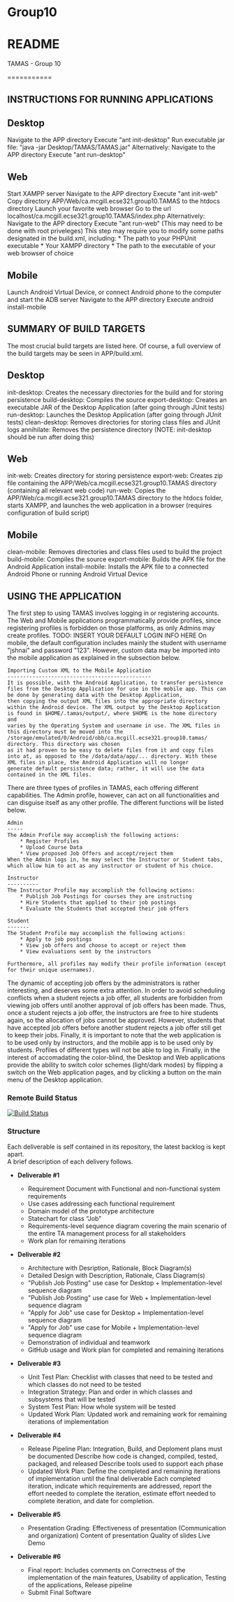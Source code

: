 # Group10

README
===========

TAMAS - Group 10

===========

INSTRUCTIONS FOR RUNNING APPLICATIONS
-------------------------------------

Desktop
-------
Navigate to the APP directory
Execute "ant init-desktop"
Run executable jar file: "java -jar Desktop/TAMAS/TAMAS.jar"
Alternatively:
	Navigate to the APP directory
	Execute "ant run-desktop"

Web
---
Start XAMPP server
Navigate to the APP directory
Execute "ant init-web"
Copy directory APP/Web/ca.mcgill.ecse321.group10.TAMAS to the htdocs directory
Launch your favorite web browser
Go to the url localhost/ca.mcgill.ecse321.group10.TAMAS/index.php
Alternatively:
	Navigate to the APP directory
	Execute "ant run-web" (This may need to be done with root priveleges)
		This step may require you to modify some paths designated in the build.xml, including:
			* The path to your PHPUnit executable
			* Your XAMPP directory
			* The path to the executable of your web browser of choice

Mobile
------
Launch Android Virtual Device, or connect Android phone to the computer and start the ADB server
Navigate to the APP directory
Execute android install-mobile


SUMMARY OF BUILD TARGETS
------------------------
The most crucial build targets are listed here. Of course, a full overview of the build targets may be seen in APP/build.xml.

Desktop
-------
init-desktop: Creates the necessary directories for the build and for storing persistence
build-desktop: Compiles the source
export-desktop: Creates an executable JAR of the Desktop Application (after going through JUnit tests)
run-desktop: Launches the Desktop Application (after going through JUnit tests)
clean-desktop: Removes directories for storing class files and JUnit logs
annihilate: Removes the persistence directory (NOTE: init-desktop should be run after doing this)

Web
---
init-web: Creates directory for storing persistence
export-web: Creates zip file containing the APP/Web/ca.mcgill.ecse321.group10.TAMAS directory (containing all relevant web code)
run-web: Copies the APP/Web/ca.mcgill.ecse321.group10.TAMAS directory to the htdocs folder, starts XAMPP, and launches the web application in a browser (requires configuration of build script)

Mobile
------
clean-mobile: Removes directories and class files used to build the project
build-mobile: Compiles the source
export-mobile: Builds the APK file for the Android Application
install-mobile: Installs the APK file to a connected Android Phone or running Android Virtual Device


USING THE APPLICATION
---------------------
The first step to using TAMAS involves logging in or registering accounts.
The Web and Mobile applications programmatically provide profiles, since registering profiles is forbidden on those platforms, as only Admins may create profiles.
TODO: INSERT YOUR DEFAULT LOGIN INFO HERE
On mobile, the default configuration includes mainly the student with username "jshnai" and password "123". However, custom data may be imported into the mobile application as explained in the subsection below.

	Importing Custom XML to the Mobile Application
	----------------------------------------------
	It is possible, with the Android Application, to transfer persistence files from the Desktop Application for use in the mobile app. This can be done by generating data with the Desktop Application,
	then copying the output XML files into the appropriate directory within the Android device. The XML output by the Desktop Application is found in $HOME/.tamas/output/, where $HOME is the home directory and
	varies by the Operating System and username in use. The XML files in this directory must be moved into the /storage/emulated/0/Android/obb/ca.mcgill.ecse321.group10.tamas/ directory. This directory was chosen
	as it had proven to be easy to delete files from it and copy files into at, as opposed to the /data/data/app/... directory. With these XML files in place, the Android Application will no longer 
	generate default persistence data; rather, it will use the data contained in the XML files.

There are three types of profiles in TAMAS, each offering different capabilities. The Admin profile, however, can act on all functionalities and can disguise itself as any other profile. The different functions will be
listed below.
	
	Admin
	-----
	The Admin Profile may accomplish the following actions:
		* Register Profiles
		* Upload Course Data
		* View proposed Job Offers and accept/reject them
	When the Admin logs in, he may select the Instructor or Student tabs, which allow him to act as any instructor or student of his choice.

	Instructor
	----------
	The Instructor Profile may accomplish the following actions:
		* Publish Job Postings for courses they are instructing
		* Hire Students that applied to their job postings
		* Evaluate the Students that accepted their job offers

	Student
	-------
	The Student Profile may accomplish the following actions:
		* Apply to job postings
		* View job offers and choose to accept or reject them
		* View evaluations sent by the instructors

	Furthermore, all profiles may modify their profile information (except for their unique usernames).

The dynamic of accepting job offers by the administrators is rather interesting, and deserves some extra attention. In order to avoid scheduling conflicts when a student rejects a job offer, all students are forbidden from
viewing job offers until another approval of job offers has been made. Thus, once a student rejects a job offer, the instructors are free to hire students again, so the allocation of jobs cannot be approved. However,
students that have accepted job offers before another student rejects a job offer still get to keep their jobs.
Finally, it is important to note that the web application is to be used only by instructors, and the mobile app is to be used only by students. Profiles of different types will not be able to log in.
Finally, in the interest of accomadating the color-blind, the Desktop and Web applications provide the ability to switch color schemes (light/dark modes) by flipping a switch on the Web application pages, and by clicking
a button on the main menu of the Desktop application.



### Remote Build Status
[![Build Status](https://travis-ci.com/ECSE321-Winter2017-McGill/Group10.svg?token=RjSJXSnzv8LjryFGTxf4&branch=master)](https://travis-ci.com/ECSE321-Winter2017-McGill/Group10)

### Structure
Each deliverable is self contained in its repository, the latest backlog is kept apart.  
A brief description of each delivery follows.

*  __Deliverable #1__ 
    * Requirement Document with Functional and non-functional system requirements
    * Use cases addressing each functional requirement
    * Domain model of the prototype architecture
    * Statechart for class “Job”
    * Requirements-level sequence diagram covering the main scenario of the entire TA management process for all stakeholders
    * Work plan for remaining iterations

*  __Deliverable #2__
	* Architecture with Desription, Rationale, Block Diagram(s)
	* Detailed Design with Description, Rationale, Class Diagram(s)
	* "Publish Job Posting" use case for Desktop + Implementation-level sequence diagram
	* "Publish Job Posting" use case for Web + Implementation-level sequence diagram
	* "Apply for Job" use case for Desktop + Implementation-level sequence diagram
	* "Apply for Job" use case for Mobile + Implementation-level sequence diagram
	* Demonstration of individual and teamwork
	* GitHub usage and Work plan for completed and remaining iterations
	
*  __Deliverable #3__
	* Unit Test Plan:
		Checklist with classes that need to be tested and which classes do not need to be tested
	* Integration Strategy:
		Plan and order in which classes and subsystems that will be tested
	* System Test Plan:
		How whole system will be tested
	* Updated Work Plan:
		Updated work and remaining work for remaining iterations of implementation
		
*  __Deliverable #4__
	* Release Pipeline Plan: Integration, Build, and Deploment plans must be documented
		Describe how code is changed, compiled, tested, packaged, and released
		Describe tools used to support each phase
	* Updated Work Plan: Define the completed and remaining iterations of implementation until the final deliverable
		Each completed iteration, indicate which requirements are addressed, report the effort needed to complete
		the iteration, estimate effort needed to complete iteration, and date for completion.
*  __Deliverable #5__
	* Presentation
		Grading:
		Effectiveness of presentation (Communication and organization)
		Content of presentation
		Quality of slides
		Live Demo
*  __Deliverable #6__
	* Final report: Includes comments on Correctness of the implementation of the main features, Usability of application,
	Testing of the applications, Release pipeline
	* Submit Final Software
